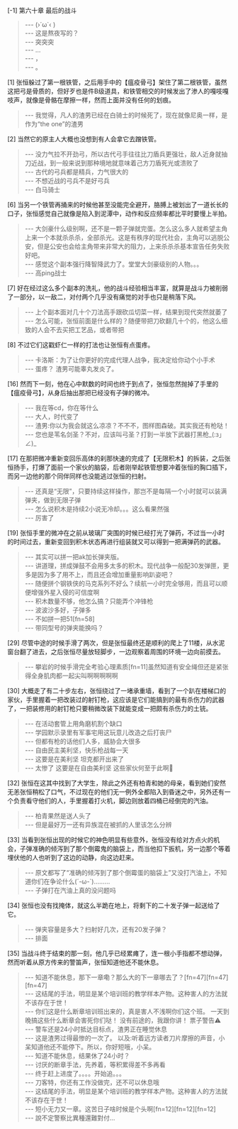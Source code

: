 
[-1] 第六十章 最后的战斗
>--- (›´ω`‹ )<br>
>--- 这是熬夜写的？<br>
>--- 突突突<br>
>--- ...<br>
>--- ，<br>
>--- 。<br>

[1] 张恒躲过了第一根铁管，之后用手中的【瘟疫骨弓】架住了第二根铁管，虽然这把弓是骨质的，但好歹也是件B级道具，和铁管相交的时候发出了渗人的嘎吱嘎吱声，就像是骨骼在摩擦一样，然而上面并没有任何的划痕。
>--- 我觉得，凡人的渣男已经在白骑士的时候死了，现在就像尼奥一样，是作为“the one”的渣男<br>

[2] 当然它的原主人大概也没想到有人会拿它去蹭铁管。
>--- 没力气拉不开劲弓，所以古代弓手往往比刀盾兵更强壮，敌人近身就抽刀近战，到一般来说到那种境地就意味着己方刀盾死光或溃败了<br>
>--- 古代的弓兵都是精兵，力气很大的<br>
>--- 不想近战的弓兵不是好弓兵<br>
>--- 白马骑士<br>

[6] 当另一个铁管再捅来的时候他甚至没能完全避开，胳膊上被划出了一道长长的口子，张恒感觉自己就像是陷入到泥潭中，动作和反应频率都比平时要慢上半拍。
>--- 大剑豪什么级别啊，还不是一颗子弹就完蛋。怎么这么多人就希望主角上来一个本就杀杀杀，全部杀光。这是有秩序的现代社会，主角可以逃脱公安，但是公安也会给主角带来非常大的阻力，上来杀杀杀基本宣告任务失败好吧。<br>
>--- 感觉这个副本强行降智降武力了。堂堂大剑豪级别的人物。。。<br>
>--- 高ping战士<br>

[7] 好在经过这么多个副本的洗礼，他的战斗经验相当丰富，就算是战斗力被削弱了一部分，以一敌二，对付两个几乎没有痛觉的对手也只是稍落下风。
>--- 上个副本面对几十个刀法高手跟砍瓜切菜一样，结果到现代突然就萎了<br>
>--- 怎么可能，张恒前面是什么样的？随便带把刀砍翻几十个的，他这么细致的人会不去买把工艺品，或者带把<br>

[8] 不过它们这戳虾仁一样的打法也让张恒有点蛋疼。
>--- 卡洛斯：为了让你更好的完成代理人战争，我决定给你动个小手术<br>
>--- 蛋疼？
渣男可能睾丸发炎了。<br>

[16] 然而下一刻，他在心中默数的时间也终于到点了，张恒忽然抛掉了手里的【瘟疫骨弓】，从身后抽出那把已经没有子弹的微冲。
>--- 我在等cd，你在等什么<br>
>--- 大人，时代变了<br>
>--- 渣男:你以为我会就这么凉凉？不不不，图样图森破。其实我还有枪哒！<br>
>--- 您也是苇名剑圣？不对，应该叫弓圣？打到一半放下武器打黑枪_(:з」∠)_<br>

[17] 在那把微冲重新变回乐高体的刹那快速的完成了【无限积木】的拆装，之后张恒扬手，打爆了面前一个家伙的脑袋，后者刚举起铁管想要冲着张恒的胸口插下，而另一边他的那个同伴同样也没能逃过张恒的扫射。
>--- 还真是“无限”，只要持续这样操作，那岂不是每隔一个小时就可以装满弹夹，做到无限子弹<br>
>--- 怎么说积木是持续2小说无冷却。。。这么看果然强<br>
>--- 厉害了<br>

[19] 张恒手里的微冲在之前从玻璃厂突围的时候已经打光了弹药，不过当一小时的时间过去，重新变回到积木状态再进行组装就又可以得到一把满弹药的武器。
>--- 其实可以拼一把ak加长弹夹版。<br>
>--- 讲道理，拼成弹鼓不会用多太多的积木。现代战争一般配30发弹匣，更多是因为多了用不上，而且还会增加重量影响趴姿吧？<br>
>--- 随便拼个钢铁侠的马克系列不好么？续航一小时完全够用，而且可以顺便增强外星入侵的可信度啊<br>
>--- 积木数量不够，他怎么搞？只能弄个冲锋枪<br>
>--- 波波沙多好，子弹多<br>
>--- 不如拼一把51[fn=58]<br>
>--- 带同型号的弹夹能换吗？<br>

[29] 尽管中途的时候手滑了两次，但是张恒最终还是顺利的爬上了11楼，从水泥窗台翻了进去，之后张恒尽量放轻脚步，一边观察着周围的环境一边向前摸去。
>--- 攀岩的时候手滑完全考验心理素质[fn=11]虽然知道有安全绳但还是紧张得全身肌肉都一起尖叫啊啊啊啊啊<br>

[30] 大概走了有二十步左右，张恒绕过了一堵承重墙，看到了一个趴在楼梯口的家伙，手里握着一把改装过的射钉枪，这应该是它们能搞到的最有杀伤力的武器了，一把装修用的射钉枪只要稍微改装下就能变成一把颇有杀伤力的土铳。
>--- 在活动套管上用角磨机割个缺口<br>
>--- 学园默示录里有军事宅用这玩意儿改造之后打丧尸<br>
>--- 但都有枪的话他们人多，威胁会大很多<br>
>--- 自由民主美利坚，快乐枪战每一天<br>
>--- 这要是在美利坚 坦克都开出来了<br>
>--- 太惨了 这要是在自由美利坚 这些家伙何至于此啊🐶<br>

[32] 张恒在这其中找到了大学生，除此之外还有柏青和她的母亲，看到她们安然无恙张恒稍松了口气，不过现在的他们无一例外全都陷入到昏迷之中，另外还有一个负责看守他们的人，手里握着打火机，脚边则放着四桶已经倒完的汽油。
>--- 柏青果然是送人头了<br>
>--- 但是最好万一还有异族混在被抓的人里该怎么分辨<br>

[33] 当看到张恒出现的时候它的神色明显有些意外，张恒没有给对方点火的机会，子弹准确的倾泻到了那个倒霉鬼的脑袋上，而当他扣下扳机，另一边那个等着埋伏他的人也听到了这边的动静，向这边赶来。
>--- 原文都写了“准确的倾泻到了那个倒霉蛋的脑袋上”又没打汽油上，不知道你们在争论什么(´-ω-`)………<br>
>--- 子弹打在汽油上真的没问题吗<br>

[34] 张恒也没有找掩体，就这么半跪在地上，将剩下的二十发子弹一起送给了它。
>--- 弹夹容量是多大？扫射好几次，还有20发子弹？<br>
>--- 排面<br>

[35] 当战斗终于结束的那一刻，他几乎已经累瘫了，连一根小手指都不想动弹，然而听着从原方传来的警笛声，张恒知道他还不能休息。
>--- 知道不能休息，那下一章嘞？那么大的下一章哪去了？[fn=47][fn=47][fn=47]<br>
>--- 这结尾的手法，明显是某个培训班的教学样本产物。这种害人的方法就不该存在于世！<br>
>--- 你们这是什么断章培训班出来的，真是害人不浅啊你们这个班。
一天到晚搞这些什么断章会害死你们哒！
没有前途的，我跟你讲！
票子警告⚠️<br>
>--- 警车还是24小时抵达目标点，渣男正在睡觉休息<br>
>--- 这是渣男过得最惨的一次了。
以及:听着远方读者刀片摩擦的声音，小呆知道他还不能停下。所以，你好短哦，小呆。<br>
>--- 知道不能休息，结果休了24小时？<br>
>--- 讨厌的断章手法，先养着，等积累得差不多再看<br>
>--- 终于赶上进度了。。。。开始追。。。<br>
>--- 刀客特，你还有工作没做完，还不可以休息哦<br>
>--- 这结尾的手法，明显是某个培训班的教学样本产物。这种害人的方法就不该存在于世！<br>
>--- 短小无力又一章。这苦日子啥时候是个头啊[fn=12][fn=12][fn=12]<br>
>--- 說不定警察比異種還難對付...<br>
